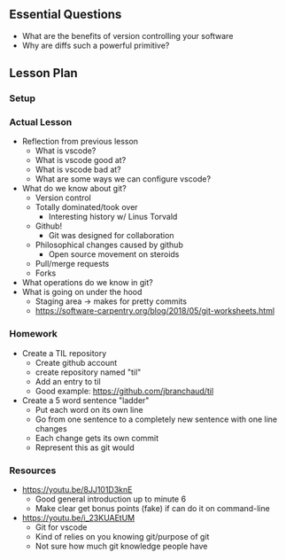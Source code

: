 ## Essential Questions

- What are the benefits of version controlling your software
- Why are diffs such a powerful primitive?

## Lesson Plan

### Setup

### Actual Lesson

- Reflection from previous lesson
    - What is vscode?
    - What is vscode good at?
    - What is vscode bad at?
    - What are some ways we can configure vscode?
- What do we know about git?
    - Version control
    - Totally dominated/took over
        - Interesting history w/ Linus Torvald
    - Github!
        - Git was designed for collaboration
    - Philosophical changes caused by github
        - Open source movement on steroids
    - Pull/merge requests
    - Forks
- What operations do we know in git?
- What is going on under the hood
    - Staging area -> makes for pretty commits
    - https://software-carpentry.org/blog/2018/05/git-worksheets.html

### Homework

- Create a TIL repository
    - Create github account
    - create repository named "til"
    - Add an entry to til
    - Good example: https://github.com/jbranchaud/til
- Create a 5 word sentence "ladder"
    - Put each word on its own line
    - Go from one sentence to a completely new sentence with one line changes
    - Each change gets its own commit
    - Represent this as git would

### Resources
- https://youtu.be/8JJ101D3knE
    - Good general introduction up to minute 6
    - Make clear get bonus points (fake) if can do it on command-line
- https://youtu.be/i_23KUAEtUM
    - Git for vscode
    - Kind of relies on you knowing git/purpose of git
    - Not sure how much git knowledge people have
